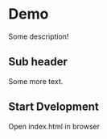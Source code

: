# Demo

Some description!

## Sub header

Some more text.

## Start Dvelopment
Open index.html in browser

